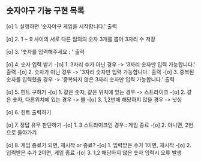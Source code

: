 ## 숫자야구 기능 구현 목록

[o] 1. 실행하면 '숫자야구 게임을 시작합니다.' 출력

[o] 2. 1 ~ 9 사이의 서로 다른 임의의 숫자 3개를 뽑아 3자리 수 저장

[o] 3. '숫자를 입력해주세요 : ' 출력

[o] 4. 숫자 입력 받기
   -[o] 1. 3자리 수가 아닌 경우 -> '3자리 숫자만 입력 가능합니다.' 출력
   -[o] 2. 숫자가 아닌 경우 -> '3자리 숫자만 입력 가능합니다.' 출력
   -[o] 3. 중복된 숫자를 입력했을 경우 -> '중복되지 않은 3자리 숫자만 입력 가능합니다.' 출력

[o]  5.  힌트 구하기
   -[o] 1. 같은 숫자, 같은 위치에 있는 경우 -> 스트라이크
   -[o] 2. 같은 숫자, 다른위치에 있는 경우 -> 볼
   -[o] 3. 1,2번에 해당하지 않을 경우 -> 낫싱

[o] 6. 힌트 출력하기

[o] 7. 정답 유무 판단하기
   -[o] 1. 3 스트라이크인 경우 : 게임 종료
   -[o] 2. 아니면, 2번으로 돌아가기

[o] 8. 게임 종료가 되면, 재시작 or 종료?
   -[o] 1. 입력받은 수가 1이면, 재시작
   -[o] 2. 입력받은 수가 2이면, 게임 종료
   -[o] 3. 1,2 해당하지 않은 숫자 입력시 오류 발생
